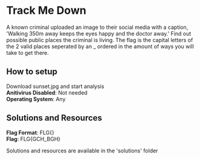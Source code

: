 # Track Me Down
A known criminal uploaded an image to their social media with a caption, 'Walking 350m away keeps the eyes happy and the doctor away.' Find out possible public places the criminal is living. The flag is the capital letters of the 2 valid places seperated by an _ ordered in the amount of ways you will take to get there.
## How to setup
Download sunset.jpg and start analysis <br />
**Anitivirus Disabled**: Not needed <br />
**Operating System**: Any <br />
## Solutions and Resources
**Flag Format**: FLG{}  <br />
**Flag**: FLG{GCH_BGH}

Solutions and resources are available in the 'solutions' folder
